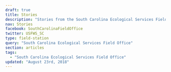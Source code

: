 ```yaml
---
draft: true
title: Stories
description: "Stories from the South Carolina Ecological Services Field Office."
nav: Stories
facebook: SouthCarolinaFieldOffice
twitter: USFWS_SC
type: field-station
query: "South Carolina Ecological Services Field Office"
section: articles
tags:
  - "South Carolina Ecological Services Field Office"
updated: "August 23rd, 2018"
---
```

